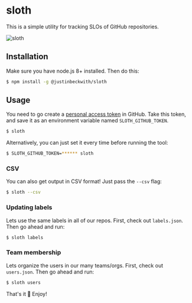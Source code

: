 # sloth
This is a simple utility for tracking SLOs of GitHub repositories.

![sloth](http://i.imgur.com/su6XYp7.gif?320)

## Installation
Make sure you have node.js 8+ installed. Then do this:

```sh
$ npm install -g @justinbeckwith/sloth
```

## Usage
You need to go create a [personal access token](https://github.com/settings/tokens) in GitHub.  Take this token, and save it as an environment variable named `SLOTH_GITHUB_TOKEN`.

```sh
$ sloth
```

Alternatively, you can just set it every time before running the tool:

```sh
$ SLOTH_GITHUB_TOKEN=****** sloth
```

### CSV
You can also get output in CSV format!  Just pass the `--csv` flag:

```sh
$ sloth --csv
```

### Updating labels
Lets use the same labels in all of our repos.  First, check out `labels.json`.  Then go ahead and run:

```sh
$ sloth labels
```

### Team membership
Lets organize the users in our many teams/orgs.  First, check out `users.json`.  Then go ahead and run:

```sh
$ sloth users
```

That's it 🎉 Enjoy!
